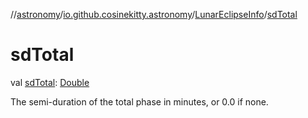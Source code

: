 //[astronomy](../../../index.md)/[io.github.cosinekitty.astronomy](../index.md)/[LunarEclipseInfo](index.md)/[sdTotal](sd-total.md)

# sdTotal

val [sdTotal](sd-total.md): [Double](https://kotlinlang.org/api/latest/jvm/stdlib/kotlin/-double/index.html)

The semi-duration of the total phase in minutes, or 0.0 if none.
